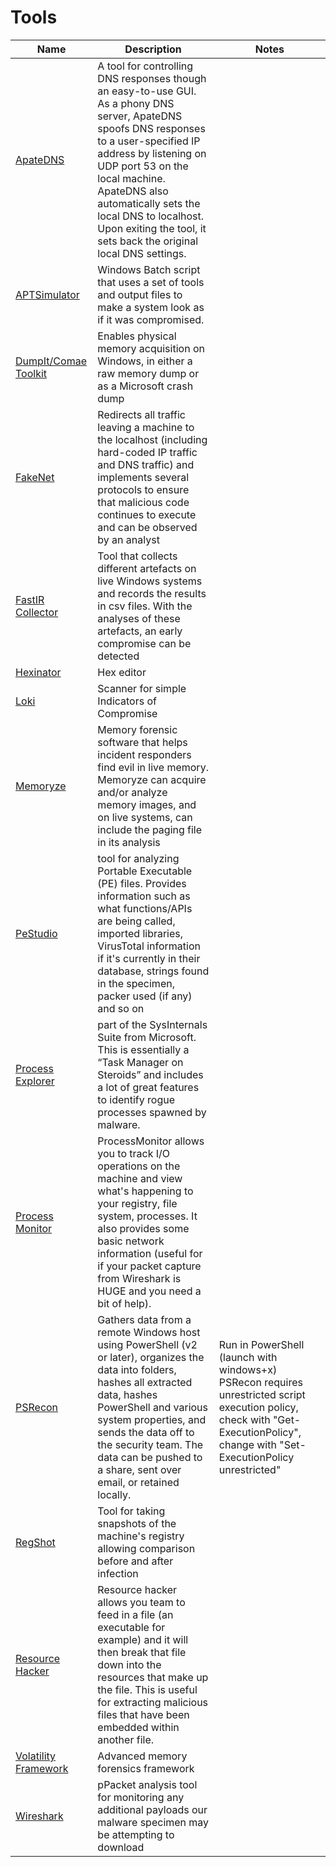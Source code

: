# Tools
Name|Description|Notes
---|---|---
[ApateDNS](https://www.fireeye.com/services/freeware/apatedns.html)|A tool for controlling DNS responses though an easy-to-use GUI. As a phony DNS server, ApateDNS spoofs DNS responses to a user-specified IP address by listening on UDP port 53 on the local machine. ApateDNS also automatically sets the local DNS to localhost. Upon exiting the tool, it sets back the original local DNS settings.
[APTSimulator](https://github.com/NextronSystems/APTSimulator)|Windows Batch script that uses a set of tools and output files to make a system look as if it was compromised.|
[DumpIt/Comae Toolkit](https://blog.comae.io/your-favorite-memory-toolkit-is-back-f97072d33d5c)|Enables physical memory acquisition on Windows, in either a raw memory dump or as a Microsoft crash dump 
[FakeNet](https://practicalmalwareanalysis.com/fakenet/)| Redirects all traffic leaving a machine to the localhost (including hard-coded IP traffic and DNS traffic) and implements several protocols to ensure that malicious code continues to execute and can be observed by an analyst
[FastIR Collector](https://github.com/SekoiaLab/Fastir_Collector)|Tool that collects different artefacts on live Windows systems and records the results in csv files. With the analyses of these artefacts, an early compromise can be detected|
[Hexinator](https://hexinator.com/)|Hex editor
[Loki](https://github.com/Neo23x0/Loki)|Scanner for simple Indicators of Compromise|
[Memoryze](https://www.fireeye.com/services/freeware/memoryze.html)|Memory forensic software that helps incident responders find evil in live memory. Memoryze can acquire and/or analyze memory images, and on live systems, can include the paging file in its analysis
[PeStudio](https://www.winitor.com/)|tool for analyzing Portable Executable (PE) files. Provides information such as what functions/APIs are being called, imported libraries, VirusTotal information if it's currently in their database, strings found in the specimen, packer used (if any) and so on
[Process Explorer](https://docs.microsoft.com/en-us/sysinternals/downloads/process-explorer)|part of the SysInternals Suite from Microsoft. This is essentially a “Task Manager on Steroids” and includes a lot of great features to identify rogue processes spawned by malware.
[Process Monitor](https://docs.microsoft.com/en-us/sysinternals/downloads/procmon)|ProcessMonitor allows you to track I/O operations on the machine and view what's happening to your registry, file system, processes. It also provides some basic network information (useful for if your packet capture from Wireshark is HUGE and you need a bit of help).
[PSRecon](https://github.com/gfoss/PSRecon)|Gathers data from a remote Windows host using PowerShell (v2 or later), organizes the data into folders, hashes all extracted data, hashes PowerShell and various system properties, and sends the data off to the security team. The data can be pushed to a share, sent over email, or retained locally.|Run in PowerShell (launch with windows+x) PSRecon requires unrestricted script execution policy, check with "Get-ExecutionPolicy", change with "Set-ExecutionPolicy unrestricted"
[RegShot](https://sourceforge.net/projects/regshot/)|Tool for taking snapshots of the machine's registry allowing comparison before and after infection
[Resource Hacker](http://www.angusj.com/resourcehacker/)|Resource hacker allows you team to feed in a file (an executable for example) and it will then break that file down into the resources that make up the file. This is useful for extracting malicious files that have been embedded within another file. 
[Volatility Framework](http://www.volatilityfoundation.org/)|Advanced memory forensics framework
[Wireshark](https://www.wireshark.org/)|pPacket analysis tool for monitoring any additional payloads our malware specimen may be attempting to download
